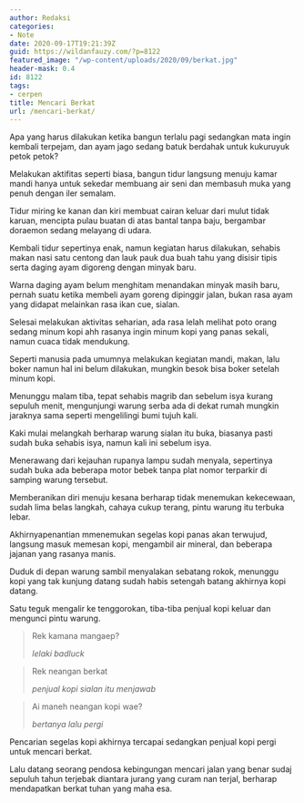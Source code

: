 ```yaml
---
author: Redaksi
categories:
- Note
date: 2020-09-17T19:21:39Z
guid: https://wildanfauzy.com/?p=8122
featured_image: "/wp-content/uploads/2020/09/berkat.jpg"
header-mask: 0.4
id: 8122
tags:
- cerpen
title: Mencari Berkat
url: /mencari-berkat/
---
```


Apa yang harus dilakukan ketika bangun terlalu pagi sedangkan mata ingin kembali terpejam, dan ayam jago sedang batuk berdahak untuk kukuruyuk petok petok?

Melakukan aktifitas seperti biasa, bangun tidur langsung menuju kamar mandi hanya untuk sekedar membuang air seni dan membasuh muka yang penuh dengan iler semalam.

Tidur miring ke kanan dan kiri membuat cairan keluar dari mulut tidak karuan, mencipta pulau buatan di atas bantal tanpa baju, bergambar doraemon sedang melayang di udara.

Kembali tidur sepertinya enak, namun kegiatan harus dilakukan, sehabis makan nasi satu centong dan lauk pauk dua buah tahu yang disisir tipis serta daging ayam digoreng dengan minyak baru.

Warna daging ayam belum menghitam menandakan minyak masih baru, pernah suatu ketika membeli ayam goreng dipinggir jalan, bukan rasa ayam yang didapat melainkan rasa ikan cue, sialan.

Selesai melakukan aktivitas seharian, ada rasa lelah melihat poto orang sedang minum kopi ahh rasanya ingin minum kopi yang panas sekali, namun cuaca tidak mendukung.

Seperti manusia pada umumnya melakukan kegiatan mandi, makan, lalu boker namun hal ini belum dilakukan, mungkin besok bisa boker setelah minum kopi.

Menunggu malam tiba, tepat sehabis magrib dan sebelum isya kurang sepuluh menit, mengunjungi warung serba ada di dekat rumah mungkin jaraknya sama seperti mengelilingi bumi tujuh kali.

Kaki mulai melangkah berharap warung sialan itu buka, biasanya pasti sudah buka sehabis isya, namun kali ini sebelum isya.

Menerawang dari kejauhan rupanya lampu sudah menyala, sepertinya sudah buka ada beberapa motor bebek tanpa plat nomor terparkir di samping warung tersebut.

Memberanikan diri menuju kesana berharap tidak menemukan kekecewaan, sudah lima belas langkah, cahaya cukup terang, pintu warung itu terbuka lebar.

Akhirnyapenantian mmenemukan segelas kopi panas akan terwujud, langsung masuk memesan kopi, mengambil air mineral, dan beberapa jajanan yang rasanya manis.

Duduk di depan warung sambil menyalakan sebatang rokok, menunggu kopi yang tak kunjung datang sudah habis setengah batang akhirnya kopi datang. 

Satu teguk mengalir ke tenggorokan, tiba-tiba penjual kopi keluar dan mengunci pintu warung. 

<blockquote class="wp-block-quote">
  <p>
    Rek kamana mangaep?
  </p>
  
  <cite>lelaki badluck</cite>
</blockquote>

<blockquote class="wp-block-quote">
  <p>
    Rek neangan berkat
  </p>
  
  <cite>penjual kopi sialan itu menjawab</cite>
</blockquote>

<blockquote class="wp-block-quote">
  <p>
    Ai maneh neangan kopi wae?
  </p>
  
  <cite>bertanya lalu pergi</cite>
</blockquote>

Pencarian segelas kopi akhirnya tercapai sedangkan penjual kopi pergi untuk mencari berkat.

Lalu datang seorang pendosa kebingungan mencari jalan yang benar sudaj sepuluh tahun terjebak diantara jurang yang curam nan terjal, berharap mendapatkan berkat tuhan yang maha esa.